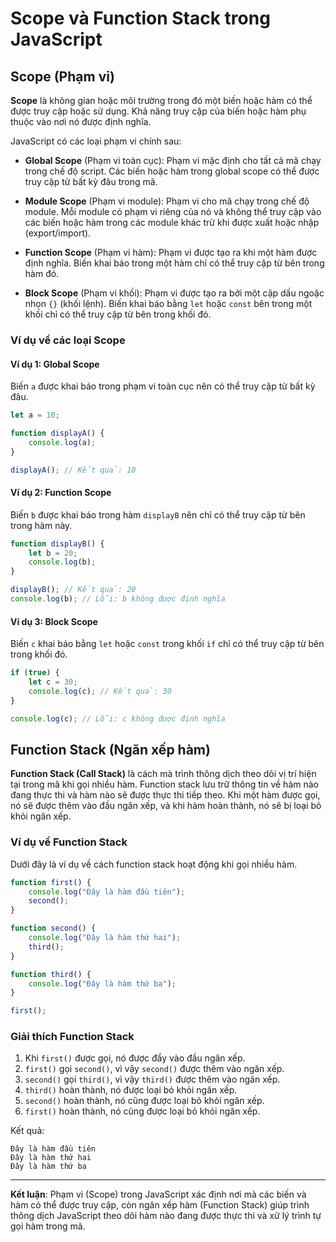 # Scope và Function Stack trong JavaScript

## Scope (Phạm vi)

**Scope** là không gian hoặc môi trường trong đó một biến hoặc hàm có thể được truy cập hoặc sử dụng. Khả năng truy cập của biến hoặc hàm phụ thuộc vào nơi nó được định nghĩa.

JavaScript có các loại phạm vi chính sau:

- **Global Scope** (Phạm vi toàn cục): Phạm vi mặc định cho tất cả mã chạy trong chế độ script. Các biến hoặc hàm trong global scope có thể được truy cập từ bất kỳ đâu trong mã.
  
- **Module Scope** (Phạm vi module): Phạm vi cho mã chạy trong chế độ module. Mỗi module có phạm vi riêng của nó và không thể truy cập vào các biến hoặc hàm trong các module khác trừ khi được xuất hoặc nhập (export/import).
  
- **Function Scope** (Phạm vi hàm): Phạm vi được tạo ra khi một hàm được định nghĩa. Biến khai báo trong một hàm chỉ có thể truy cập từ bên trong hàm đó.
  
- **Block Scope** (Phạm vi khối): Phạm vi được tạo ra bởi một cặp dấu ngoặc nhọn `{}` (khối lệnh). Biến khai báo bằng `let` hoặc `const` bên trong một khối chỉ có thể truy cập từ bên trong khối đó.

### Ví dụ về các loại Scope

#### Ví dụ 1: Global Scope
Biến `a` được khai báo trong phạm vi toàn cục nên có thể truy cập từ bất kỳ đâu.

```javascript
let a = 10;

function displayA() {
    console.log(a);
}

displayA(); // Kết quả: 10
```

#### Ví dụ 2: Function Scope
Biến `b` được khai báo trong hàm `displayB` nên chỉ có thể truy cập từ bên trong hàm này.

```javascript
function displayB() {
    let b = 20;
    console.log(b);
}

displayB(); // Kết quả: 20
console.log(b); // Lỗi: b không được định nghĩa
```

#### Ví dụ 3: Block Scope
Biến `c` khai báo bằng `let` hoặc `const` trong khối `if` chỉ có thể truy cập từ bên trong khối đó.

```javascript
if (true) {
    let c = 30;
    console.log(c); // Kết quả: 30
}

console.log(c); // Lỗi: c không được định nghĩa
```

## Function Stack (Ngăn xếp hàm)

**Function Stack (Call Stack)** là cách mà trình thông dịch theo dõi vị trí hiện tại trong mã khi gọi nhiều hàm. Function stack lưu trữ thông tin về hàm nào đang thực thi và hàm nào sẽ được thực thi tiếp theo. Khi một hàm được gọi, nó sẽ được thêm vào đầu ngăn xếp, và khi hàm hoàn thành, nó sẽ bị loại bỏ khỏi ngăn xếp.

### Ví dụ về Function Stack

Dưới đây là ví dụ về cách function stack hoạt động khi gọi nhiều hàm.

```javascript
function first() {
    console.log("Đây là hàm đầu tiên");
    second();
}

function second() {
    console.log("Đây là hàm thứ hai");
    third();
}

function third() {
    console.log("Đây là hàm thứ ba");
}

first();
```

### Giải thích Function Stack

1. Khi `first()` được gọi, nó được đẩy vào đầu ngăn xếp.
2. `first()` gọi `second()`, vì vậy `second()` được thêm vào ngăn xếp.
3. `second()` gọi `third()`, vì vậy `third()` được thêm vào ngăn xếp.
4. `third()` hoàn thành, nó được loại bỏ khỏi ngăn xếp.
5. `second()` hoàn thành, nó cũng được loại bỏ khỏi ngăn xếp.
6. `first()` hoàn thành, nó cũng được loại bỏ khỏi ngăn xếp.

Kết quả:

```
Đây là hàm đầu tiên
Đây là hàm thứ hai
Đây là hàm thứ ba
```

---

**Kết luận**: Phạm vi (Scope) trong JavaScript xác định nơi mà các biến và hàm có thể được truy cập, còn ngăn xếp hàm (Function Stack) giúp trình thông dịch JavaScript theo dõi hàm nào đang được thực thi và xử lý trình tự gọi hàm trong mã.